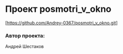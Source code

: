 # Проект posmotri_v_okno
[https://github.com/Andrey-0367/posmotri_v_okno.git]
### Автор проекта:
Андрей Шестаков 
